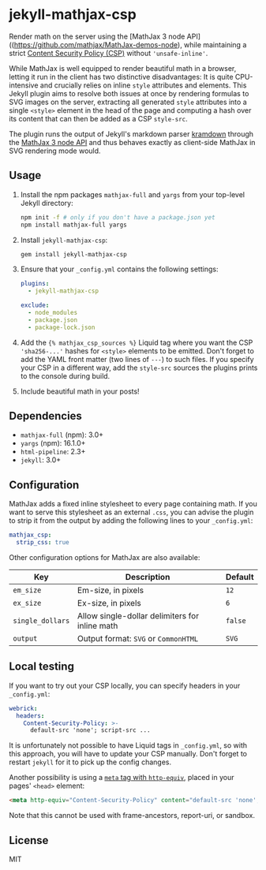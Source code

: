 # jekyll-mathjax-csp

Render math on the server using the [MathJax 3 node API]((https://github.com/mathjax/MathJax-demos-node), while maintaining a strict [Content Security Policy (CSP)](https://developer.mozilla.org/en-US/docs/Web/HTTP/CSP) without `'unsafe-inline'`.

While MathJax is well equipped to render beautiful math in a browser, letting it run in the client has two distinctive disadvantages: It is quite CPU-intensive and crucially relies on inline `style` attributes and elements. This Jekyll plugin aims to resolve both issues at once by rendering formulas to SVG images on the server, extracting all generated `style` attributes into a single `<style>` element in the head of the page and computing a hash over its content that can then be added as a CSP `style-src`.

The plugin runs the output of Jekyll's markdown parser [kramdown](http://kramdown.gettalong.org/) through the [MathJax 3 node API](https://github.com/mathjax/MathJax-demos-node) and thus behaves exactly as client-side MathJax in SVG rendering mode would.

## Usage

1. Install the npm packages `mathjax-full` and `yargs` from your top-level Jekyll directory:

   ```bash
   npm init -f # only if you don't have a package.json yet
   npm install mathjax-full yargs
   ```

2. Install `jekyll-mathjax-csp`:

   ```bash
   gem install jekyll-mathjax-csp
   ```

3. Ensure that your `_config.yml` contains the following settings:

   ```yaml
   plugins:
     - jekyll-mathjax-csp

   exclude:
     - node_modules
     - package.json
     - package-lock.json
   ```

4. Add the `{% mathjax_csp_sources %}` Liquid tag where you want the CSP `'sha256-...'` hashes for `<style>` elements to be emitted. Don't forget to add the YAML front matter (two lines of `---`) to such files. If you specify your CSP in a different way, add the `style-src` sources the plugins prints to the console during build.

5. Include beautiful math in your posts!

## Dependencies

* `mathjax-full` (npm): 3.0+
* `yargs` (npm): 16.1.0+
* `html-pipeline`: 2.3+
* `jekyll`: 3.0+

## Configuration

MathJax adds a fixed inline stylesheet to every page containing math. If you want to serve this stylesheet as an external `.css`, you can advise the plugin to strip it from the output by adding the following lines to your `_config.yml`:

```yaml
mathjax_csp:
  strip_css: true
```

Other configuration options for MathJax are also available:

| Key              | Description                                    | Default |
| ---------------- | ---------------------------------------------- | ------- |
| `em_size`        | Em-size, in pixels                             | `12`    |
| `ex_size`        | Ex-size, in pixels                             | `6`     |
| `single_dollars` | Allow single-dollar delimiters for inline math | `false` |
| `output`         | Output format: `SVG` or `CommonHTML`           | `SVG`   |


## Local testing

If you want to try out your CSP locally, you can specify headers in your `_config.yml`:

```yaml
webrick:
  headers:
    Content-Security-Policy: >-
      default-src 'none'; script-src ...
```

It is unfortunately not possible to have Liquid tags in `_config.yml`, so with this approach, you will have to update your CSP manually. Don't forget to restart `jekyll` for it to pick up the config changes.

Another possibility is using a [`meta` tag with `http-equiv`](https://developer.mozilla.org/en-US/docs/Web/HTML/Element/meta#attr-http-equiv), placed in your pages' `<head>` element:

```html
<meta http-equiv="Content-Security-Policy" content="default-src 'none'; script-src ...">
```

Note that this cannot be used with frame-ancestors, report-uri, or sandbox.

## License

MIT
